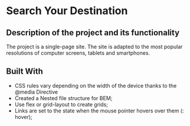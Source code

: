 # Search Your Destination


## Description of the project and its functionality
The project is a single-page site. The site is adapted to the most popular resolutions of computer screens, tablets and smartphones.


## Built With

* CSS rules vary depending on the width of the device thanks to the @media Directive
* Created a Nested file structure for BEM;
* Use flex or grid-layout to create grids;
* Links are set to the state when the mouse pointer hovers over them (: hover);


